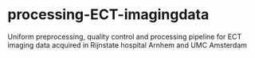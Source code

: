 # processing-ECT-imagingdata
Uniform preprocessing, quality control and processing pipeline for ECT imaging data acquired in Rijnstate hospital Arnhem and UMC Amsterdam
